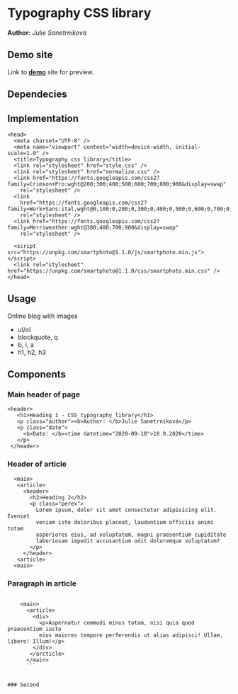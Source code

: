 # Typography CSS library
**Author:** *Julie Sanetrníková*

## Demo site
Link to **[demo](http://www.github.io)** site for preview.

## Dependecies
<link rel="stylesheet" href="normalize.css" />

## Implementation
```
<head>
  <meta charset="UTF-8" />
  <meta name="viewport" content="width=device-width, initial-scale=1.0" />
  <title>Typography css library</title>
  <link rel="stylesheet" href="style.css" />
  <link rel="stylesheet" href="normalize.css" />
  <link href="https://fonts.googleapis.com/css2?family=Crimson+Pro:wght@200;300;400;500;600;700;800;900&display=swap"
    rel="stylesheet" />
  <link
    href="https://fonts.googleapis.com/css2?family=Work+Sans:ital,wght@0,100;0,200;0,300;0,400;0,500;0,600;0,700;0,800;0,900;1,100;1,200;1,300;1,400;1,500;1,600&display=swap"
    rel="stylesheet" />
  <link href="https://fonts.googleapis.com/css2?family=Merriweather:wght@300;400;700;900&display=swap"
    rel="stylesheet" />

  <script src="https://unpkg.com/smartphoto@1.1.0/js/smartphoto.min.js"></script>
  <link rel="stylesheet" href="https://unpkg.com/smartphoto@1.1.0/css/smartphoto.min.css" />
</head>
```

## Usage
Online blog with images
* ul/ol
* blockquote, q
* b, i, a
* h1, h2, h3

## Components
### Main header of page
 ```
 <header>
    <h1>Heading 1 - CSS typography library</h1>
    <p class="author"><b>Author: </b>Julie Sanetrníková</p>
    <p class="date">
      <b>Date: </b><time datetime="2020-09-18">18.9.2020</time>
    </p>
  </header>
  ```
  
 ### Header of article 
 ```
   <main>
    <article>
      <header>
        <h2>Heading 2</h2>
        <p class="perex">
          Lorem ipsum, dolor sit amet consectetur adipisicing elit. Eveniet
          veniam iste doloribus placeat, laudantium officiis animi totam
          asperiores eius, ad voluptatem, magni praesentium cupiditate
          laboriosam impedit accusantium odit doloremque voluptatum?
        </p>
      </header>
    <article>
   <main>
   ```
   
### Paragraph in article
```

    <main>
      <article>
        <div>
          <p>Aspernatur commodi minus totam, nisi quia quod praesentium iusto
          eius maiores tempore perferendis ut alias adipisci! Ullam, libero! Illum!</p>
        </div>
       </arcticle>
      </main>
      ```
      

### Second
